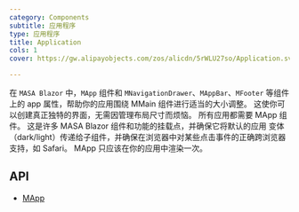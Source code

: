 ```yaml
---
category: Components
subtitle: 应用程序
type: 应用程序
title: Application
cols: 1
cover: https://gw.alipayobjects.com/zos/alicdn/5rWLU27so/Application.svg

---
```


在 `MASA Blazor` 中，`MApp` 组件和 `MNavigationDrawer`、`MAppBar`、`MFooter` 等组件上的 app 属性，帮助你的应用围绕 MMain 组件进行适当的大小调整。 这使你可以创建真正独特的界面，无需因管理布局尺寸而烦恼。 所有应用都需要 MApp 组件。 这是许多 MASA Blazor 组件和功能的挂载点，并确保它将默认的应用 变体 （dark/light）传递给子组件，并确保在浏览器中对某些点击事件的正确跨浏览器支持，如 Safari。 MApp 只应该在你的应用中渲染一次。

## API

- [MApp](/docs/api/MApp)